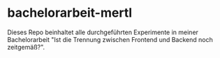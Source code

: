 # bachelorarbeit-mertl
Dieses Repo beinhaltet alle durchgeführten Experimente in meiner Bachelorarbeit "Ist die Trennung zwischen Frontend und Backend noch zeitgemäß?".
